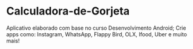 # Calculadora-de-Gorjeta

Aplicativo elaborado com base no curso Desenvolvimento Android; Crie apps como: Instagram, WhatsApp, Flappy Bird, OLX, Ifood, Uber e muito mais!
